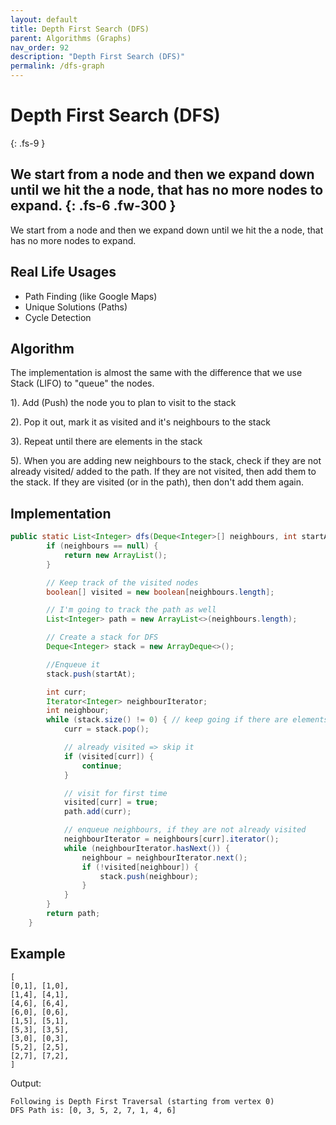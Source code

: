 ```yaml
---
layout: default
title: Depth First Search (DFS)
parent: Algorithms (Graphs)
nav_order: 92
description: "Depth First Search (DFS)"
permalink: /dfs-graph
---
```


# Depth First Search (DFS)
{: .fs-9 }

We start from a node and then we expand down until we hit the a node, that has no more nodes to expand.
{: .fs-6 .fw-300 }
---

We start from a node and then we expand down until we hit the a node, that has no more nodes to expand.

## Real Life Usages
* Path Finding (like Google Maps)
* Unique Solutions (Paths) 
* Cycle Detection

## Algorithm
The implementation is almost the same with the difference that we use Stack (LIFO) to "queue" the nodes.

1). Add (Push) the node you to plan to visit to the stack

2). Pop it out, mark it as visited and it's neighbours to the stack

3). Repeat until there are elements in the stack

5). When you are adding new neighbours to the stack, check if they are not already visited/ added to the path. 
If they are not visited, then add them to the stack. If they are visited (or in the path), then don't add them again.

## Implementation
```java
public static List<Integer> dfs(Deque<Integer>[] neighbours, int startAt) { // traversal from given source
        if (neighbours == null) {
            return new ArrayList();
        }

        // Keep track of the visited nodes
        boolean[] visited = new boolean[neighbours.length];

        // I'm going to track the path as well
        List<Integer> path = new ArrayList<>(neighbours.length);

        // Create a stack for DFS
        Deque<Integer> stack = new ArrayDeque<>();

        //Enqueue it
        stack.push(startAt);

        int curr;
        Iterator<Integer> neighbourIterator;
        int neighbour;
        while (stack.size() != 0) { // keep going if there are elements in the stack
            curr = stack.pop();

            // already visited => skip it
            if (visited[curr]) {
                continue;
            }

            // visit for first time
            visited[curr] = true;
            path.add(curr);

            // enqueue neighbours, if they are not already visited
            neighbourIterator = neighbours[curr].iterator();
            while (neighbourIterator.hasNext()) {
                neighbour = neighbourIterator.next();
                if (!visited[neighbour]) {
                    stack.push(neighbour);
                }
            }
        }
        return path;
    }
```
## Example
```
[
[0,1], [1,0],
[1,4], [4,1],
[4,6], [6,4],
[6,0], [0,6],
[1,5], [5,1],
[5,3], [3,5],
[3,0], [0,3],
[5,2], [2,5],
[2,7], [7,2],
]
```
Output:
```
Following is Depth First Traversal (starting from vertex 0)
DFS Path is: [0, 3, 5, 2, 7, 1, 4, 6]
```
